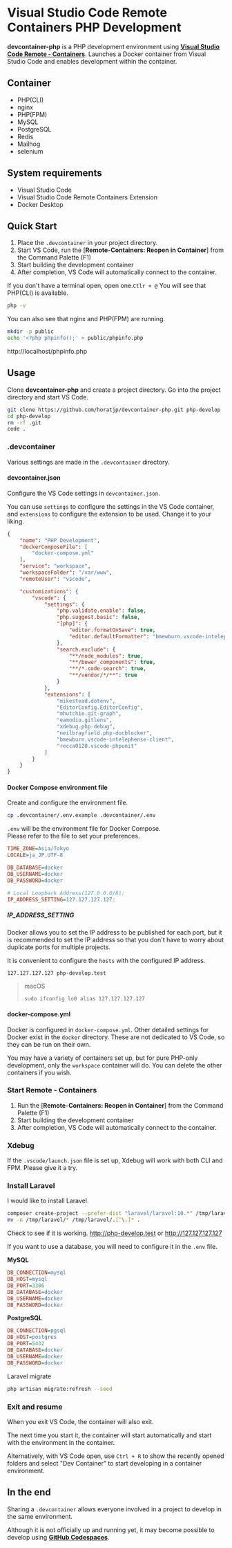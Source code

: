 # Visual Studio Code Remote Containers PHP Development

**devcontainer-php** is a PHP development environment using [**Visual Studio Code Remote - Containers**](https://code.visualstudio.com/docs/remote/containers).
Launches a Docker container from Visual Studio Code and enables development within the container.


## Container

* PHP(CLI)
* nginx
* PHP(FPM)
* MySQL
* PostgreSQL
* Redis
* Mailhog
* selenium


## System requirements

* Visual Studio Code
* Visual Studio Code Remote Containers Extension
* Docker Desktop


## Quick Start

1. Place the `.devcontainer` in your project directory.
1. Start VS Code, run the [**Remote-Containers: Reopen in Container**] from the Command Palette (F1)
1. Start building the development container
1. After completion, VS Code will automatically connect to the container.

If you don't have a terminal open, open one.`Ctlr + @`
You will see that PHP(CLI) is available.
```bash
php -v
```

You can also see that nginx and PHP(FPM) are running.
```bash
mkdir -p public
echo '<?php phpinfo();' > public/phpinfo.php
```
http://localhost/phpinfo.php


## Usage

Clone **devcontainer-php** and create a project directory.
Go into the project directory and start VS Code.
```bash
git clone https://github.com/horatjp/devcontainer-php.git php-develop
cd php-develop
rm -rf .git
code .
```

### .devcontainer

Various settings are made in the `.devcontainer` directory.

#### devcontainer.json

Configure the VS Code settings in `devcontainer.json`.

You can use `settings` to configure the settings in the VS Code container, and `extensions` to configure the extension to be used.
Change it to your liking.

```json
{
    "name": "PHP Development",
    "dockerComposeFile": [
        "docker-compose.yml"
    ],
    "service": "workspace",
    "workspaceFolder": "/var/www",
    "remoteUser": "vscode",

    "customizations": {
        "vscode": {
            "settings": {
                "php.validate.enable": false,
                "php.suggest.basic": false,
                "[php]": {
                    "editor.formatOnSave": true,
                    "editor.defaultFormatter": "bmewburn.vscode-intelephense-client"
                },
                "search.exclude": {
                    "**/node_modules": true,
                    "**/bower_components": true,
                    "**/*.code-search": true,
                    "**/vendor/*/**": true
                }
            },
            "extensions": [
                "mikestead.dotenv",
                "EditorConfig.EditorConfig",
                "mhutchie.git-graph",
                "eamodio.gitlens",
                "xdebug.php-debug",
                "neilbrayfield.php-docblocker",
                "bmewburn.vscode-intelephense-client",
                "recca0120.vscode-phpunit"
            ]
        }
    }
}

```

#### Docker Compose environment file
Create and configure the environment file.
```bash
cp .devcontainer/.env.example .devcontainer/.env
```

`.env` will be the environment file for Docker Compose.  
Please refer to the file to set your preferences.

```ini
TIME_ZONE=Asia/Tokyo
LOCALE=ja_JP.UTF-8

DB_DATABASE=docker
DB_USERNAME=docker
DB_PASSWORD=docker

# Local Loopback Address(127.0.0.0/8):
IP_ADDRESS_SETTING=127.127.127.127:
```

##### IP_ADDRESS_SETTING
Docker allows you to set the IP address to be published for each port, but it is recommended to set the IP address so that you don't have to worry about duplicate ports for multiple projects.

It is convenient to configure the `hosts` with the configured IP address.
```
127.127.127.127 php-develop.test
```

> macOS
> ```
> sudo ifconfig lo0 alias 127.127.127.127
> ```


#### docker-compose.yml
Docker is configured in `docker-compose.yml`.
Other detailed settings for Docker exist in the `docker` directory.
These are not dedicated to VS Code, so they can be run on their own.

You may have a variety of containers set up, but for pure PHP-only development, only the `workspace` container will do.
You can delete the other containers if you wish.


### Start Remote - Containers

1. Run the [**Remote-Containers: Reopen in Container**] from the Command Palette (F1)
1. Start building the development container
1. After completion, VS Code will automatically connect to the container.


### Xdebug

If the `.vscode/launch.json` file is set up, Xdebug will work with both CLI and FPM.
Please give it a try.


### Install Laravel

I would like to install Laravel.

```bash
composer create-project --prefer-dist "laravel/laravel:10.*" /tmp/laravel
mv -n /tmp/laravel/* /tmp/laravel/.[^\.]* .
```

Check to see if it is working.
http://php-develop.test
or
http://127.127.127.127


If you want to use a database, you will need to configure it in the `.env` file.

**MySQL**
```ini
DB_CONNECTION=mysql
DB_HOST=mysql
DB_PORT=3306
DB_DATABASE=docker
DB_USERNAME=docker
DB_PASSWORD=docker
```

**PostgreSQL**
```ini
DB_CONNECTION=pgsql
DB_HOST=postgres
DB_PORT=5432
DB_DATABASE=docker
DB_USERNAME=docker
DB_PASSWORD=docker
```

Laravel migrate
```bash
php artisan migrate:refresh --seed
```

### Exit and resume

When you exit VS Code, the container will also exit.

The next time you start it, the container will start automatically and start with the environment in the container.

Alternatively, with VS Code open, use `Ctrl + R` to show the recently opened folders and select "Dev Container" to start developing in a container environment.

## In the end

Sharing a `.devcontainer` allows everyone involved in a project to develop in the same environment.

Although it is not officially up and running yet, it may become possible to develop using [**GitHub Codespaces**](https://github.com/features/codespaces).
